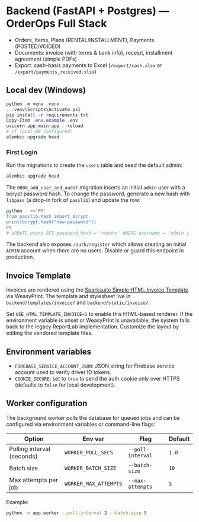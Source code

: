 # Backend (FastAPI + Postgres) — OrderOps Full Stack

- Orders, Items, Plans (RENTAL/INSTALLMENT), Payments (POSTED/VOIDED)
- Documents: invoice (with terms & bank info), receipt, installment agreement (simple PDFs)
- Export: cash-basis payments to Excel (``/export/cash.xlsx`` or ``/export/payments_received.xlsx``)

## Local dev (Windows)
```powershell
python -m venv .venv
. .venv\Scripts\Activate.ps1
pip install -r requirements.txt
Copy-Item .env.example .env
uvicorn app.main:app --reload
# if local DB configured:
alembic upgrade head
```

### First Login

Run the migrations to create the `users` table and seed the default admin:

```bash
alembic upgrade head
```

The `0008_add_user_and_audit` migration inserts an initial `admin` user with a
bcrypt password hash. To change the password, generate a new hash with
`libpass` (a drop-in fork of `passlib`) and update the row:

```bash
python - <<'PY'
from passlib.hash import bcrypt
print(bcrypt.hash("new-password"))
PY
# UPDATE users SET password_hash = '<hash>' WHERE username = 'admin';
```

The backend also exposes `/auth/register` which allows creating an initial
`ADMIN` account when there are no users. Disable or guard this endpoint in
production.

## Invoice Template

Invoices are rendered using the [Sparksuite Simple HTML Invoice Template](https://github.com/sparksuite/simple-html-invoice-template) via WeasyPrint. The template and stylesheet live in `backend/templates/invoice/` and `backend/static/invoice/`.

Set `USE_HTML_TEMPLATE_INVOICE=1` to enable this HTML-based renderer. If the environment variable is unset or WeasyPrint is unavailable, the system falls back to the legacy ReportLab implementation. Customize the layout by editing the vendored template files.

## Environment variables

- `FIREBASE_SERVICE_ACCOUNT_JSON`: JSON string for Firebase service account used to verify driver ID tokens.
- `COOKIE_SECURE`: set to `true` to send the auth cookie only over HTTPS (defaults to `false` for local development).

## Worker configuration

The background worker polls the database for queued jobs and can be configured
via environment variables or command-line flags:

| Option | Env var | Flag | Default |
|--------|---------|------|---------|
| Polling interval (seconds) | `WORKER_POLL_SECS` | `--poll-interval` | `1.0` |
| Batch size | `WORKER_BATCH_SIZE` | `--batch-size` | `10` |
| Max attempts per job | `WORKER_MAX_ATTEMPTS` | `--max-attempts` | `5` |

Example:

```bash
python -m app.worker --poll-interval 2 --batch-size 5
```

